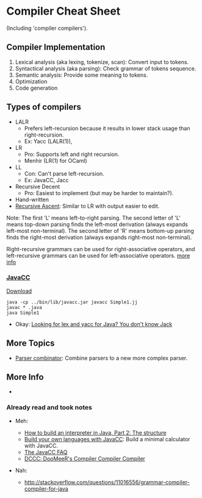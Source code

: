 # Compiler Cheat Sheet
(Including 'compiler compilers').



## Compiler Implementation

1. Lexical analysis (aka lexing, tokenize, scan): Convert input to tokens.
2. Syntactical analysis (aka parsing): Check grammar of tokens sequence.
3. Semantic analysis: Provide some meaning to tokens.
4. Optimization
5. Code generation



## Types of compilers

- LALR
  - Prefers left-recursion because it results in lower stack usage than right-recursion.
  - Ex: Yacc (LALR(1)),
- LR
  - Pro: Supports left and right recursion.
  - Menhir (LR(1) for OCaml)
- LL
  - Con: Can't parse left-recursion.
  - Ex: JavaCC, Jacc
- Recursive Decent
  - Pro: Easiest to implement (but may be harder to maintain?).
- Hand-written
- [Recursive Ascent](https://en.wikipedia.org/wiki/Recursive_ascent_parser): Similar to LR with output easier to edit.

Note: The first 'L' means left-to-right parsing. The second letter of 'L' means top-down parsing finds the left-most derivation (always expands left-most non-terminal). The second letter of 'R' means bottom-up parsing finds the right-most derivation (always expands right-most non-terminal).

Right-recursive grammars can be used for right-associative operators, and left-recursive grammars can be used for left-associative operators. [more info](http://www.cs.man.ac.uk/~pjj/cs212/ho/node5.html#SECTION00052000000000000000)


### [JavaCC](https://javacc.java.net/)
[Download](https://java.net/projects/javacc/downloads)

    java -cp ../bin/lib/javacc.jar javacc Simple1.jj
    javac * .java
    java Simple1


- Okay: [Looking for lex and yacc for Java? You don't know Jack](http://www.javaworld.com/article/2077315/java-app-dev/looking-for-lex-and-yacc-for-java--you-don-t-know-jack.html)



## More Topics
- [Parser combinator](https://en.wikipedia.org/wiki/Parser_combinator): Combine parsers to a new more complex parser.



## More Info
-


### Already read and took notes

- Meh:
  - [How to build an interpreter in Java, Part 2: The structure](http://www.javaworld.com/article/2076954/core-java/how-to-build-an-interpreter-in-java--part-2--the-structure.html)
  - [Build your own languages with JavaCC](http://www.javaworld.com/article/2076269/learn-java/build-your-own-languages-with-javacc.html): Build a minimal calculator with JavaCC.
  - [The JavaCC FAQ](http://www.engr.mun.ca/~theo/JavaCC-FAQ/javacc-faq-moz.htm)
  - [DCCC: DooMeeR's Compiler Compiler Compiler](http://www.doomeer.com/dccc.html)

- Nah:
  - http://stackoverflow.com/questions/11016556/grammar-compiler-compiler-for-java
